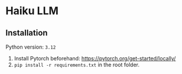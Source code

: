 # Haiku LLM 

## Installation

Python version: `3.12`

1. Install Pytorch beforehand: https://pytorch.org/get-started/locally/
2. `pip install -r requirements.txt` in the root folder.